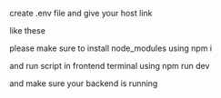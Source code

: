 create .env file and give your host link 

like these

please make sure to install node_modules using npm i

and run script in frontend terminal using npm run dev

and make sure your backend is running
